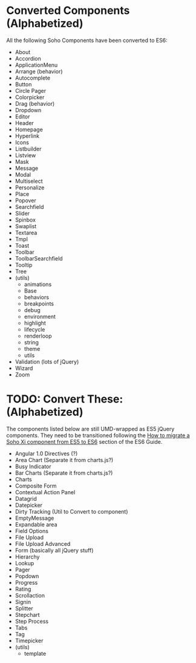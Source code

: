 # Converted Components (Alphabetized)

All the following Soho Components have been converted to ES6:

* About
* Accordion
* ApplicationMenu
* Arrange (behavior)
* Autocomplete
* Button
* Circle Pager
* Colorpicker
* Drag (behavior)
* Dropdown
* Editor
* Header
* Homepage
* Hyperlink
* Icons
* Listbuilder
* Listview
* Mask
* Message
* Modal
* Multiselect
* Personalize
* Place
* Popover
* Searchfield
* Slider
* Spinbox
* Swaplist
* Textarea
* Tmpl
* Toast
* Toolbar
* ToolbarSearchfield
* Tooltip
* Tree
* (utils)
  - animations
  - Base
  - behaviors
  - breakpoints
  - debug
  - environment
  - highlight
  - lifecycle
  - renderloop
  - string
  - theme
  - utils
* Validation (lots of jQuery)
* Wizard
* Zoom

# TODO: Convert These: (Alphabetized)

The components listed below are still UMD-wrapped as ES5 jQuery components.  They need to be transitioned following the [How to migrate a Soho Xi component from ES5 to ES6](./ES5-TO-ES6.md) section of the ES6 Guide.

* Angular 1.0 Directives (?)
* Area Chart (Separate it from charts.js?)
* Busy Indicator
* Bar Charts (Separate it from charts.js?)
* Charts
* Composite Form
* Contextual Action Panel
* Datagrid
* Datepicker
* Dirty Tracking (Util to Convert to component)
* EmptyMessage
* Expandable area
* Field Options
* File Upload
* File Upload Advanced
* Form (basically all jQuery stuff)
* Hierarchy
* Lookup
* Pager
* Popdown
* Progress
* Rating
* Scrollaction
* Signin
* Splitter
* Stepchart
* Step Process
* Tabs
* Tag
* Timepicker
* (utils)
  - template
